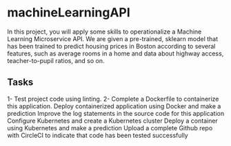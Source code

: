 # machineLearningAPI
In this project, you will apply some skills to operationalize a Machine Learning Microservice API. We are given a pre-trained, sklearn model that has been trained to predict housing prices in Boston according to several features, such as average rooms in a home and data about highway access, teacher-to-pupil ratios, and so on.

## Tasks
  1- Test project code using linting.
  2- Complete a Dockerfile to containerize this application.
  Deploy containerized application using Docker and make a prediction
  Improve the log statements in the source code for this application
  Configure Kubernetes and create a Kubernetes cluster
  Deploy a container using Kubernetes and make a prediction
  Upload a complete Github repo with CircleCI to indicate that code has been tested successfully
